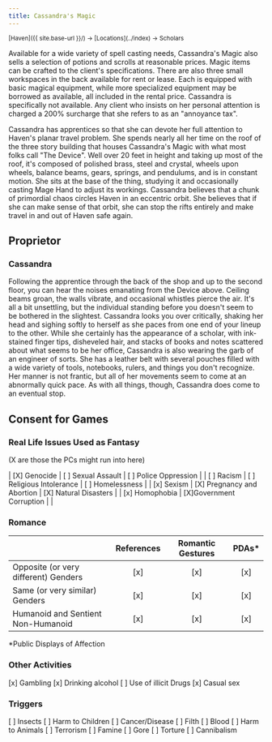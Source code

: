 ```yaml
---
title: Cassandra's Magic
---
```


<span style="font-size:smaller;">
  [Haven]({{ site.base-url }}/) -> [Locations](../index) -> Scholars
</span>

Available for a wide variety of spell casting needs, Cassandra's Magic also sells a selection of potions and scrolls at reasonable prices.  Magic items can be crafted to the client's specifications.  There are also three small workspaces in the back available for rent or lease.  Each is equipped with basic magical equipment, while more specialized equipment may be borrowed as available, all included in the rental price.  Cassandra is specifically not available.  Any client who insists on her personal attention is charged a 200% surcharge that she refers to as an "annoyance tax".  

Cassandra has apprentices so that she can devote her full attention to Haven's planar travel problem.  She spends nearly all her time on the roof of the three story building that houses Cassandra's Magic with what most folks call "The Device".  Well over 20 feet in height and taking up most of the roof, it's composed of polished brass, steel and crystal, wheels upon wheels, balance beams, gears, springs, and pendulums, and is in constant motion.  She sits at the base of the thing, studying it and occasionally casting Mage Hand to adjust its workings.  Cassandra believes that a chunk of primordial chaos circles Haven in an eccentric orbit.  She believes that if she can make sense of that orbit, she can stop the rifts entirely and make travel in and out of Haven safe again.

## Proprietor

### Cassandra

Following the apprentice through the back of the shop and up to the second floor, you can hear the noises emanating from the Device above.  Ceiling beams groan, the walls vibrate, and occasional whistles pierce the air.  It's all a bit unsettling, but the individual standing before you doesn't seem to be bothered in the slightest.  Cassandra looks you over critically, shaking her head and sighing softly to herself as she paces from one end of your lineup to the other.  While she certainly has the appearance of a scholar, with ink-stained finger tips, disheveled hair, and stacks of books and notes scattered about what seems to be her office, Cassandra is also wearing the garb of an engineer of sorts.  She has a leather belt with several pouches filled with a wide variety of tools, notebooks, rulers, and things you don't recognize.  Her manner is not frantic, but all of her movements seem to come at an abnormally quick pace.  As with all things, though, Cassandra does come to an eventual stop.

## Consent for Games

### Real Life Issues Used as Fantasy

(X are those the PCs might run into here)

| [X] Genocide   | [ ] Sexual Assault         | [ ] Police Oppression |
| [ ] Racism     | [ ] Religious Intolerance  | [ ] Homelessness      |
| [x] Sexism     | [X] Pregnancy and Abortion | [X] Natural Disasters |
| [x] Homophobia | [X]Government Corruption   |                       |

### Romance

|                                      | References | Romantic Gestures | PDAs* |
| ---                                  | :-:        | :-:               | :-:   |
| Opposite (or very different) Genders | [x]        | [x]               | [x]   |
| Same (or very similar) Genders       | [x]        | [x]               | [x]   |
| Humanoid and Sentient Non-Humanoid   | [x]        | [x]               | [x]   |
                                              
*Public Displays of Affection

### Other Activities

[x] Gambling   [x] Drinking alcohol   [ ] Use of illicit Drugs   [x] Casual sex

### Triggers

[ ] Insects     [ ] Harm to Children      [ ] Cancer/Disease     [ ] Filth
[ ] Blood       [ ] Harm to Animals       [ ] Terrorism         [ ] Famine
[ ] Gore        [ ] Torture               [ ] Cannibalism
